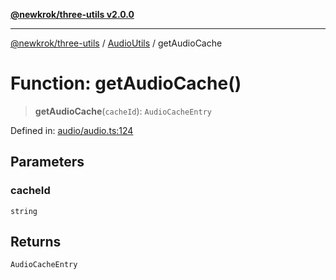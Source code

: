 [**@newkrok/three-utils v2.0.0**](../../../../README.md)

***

[@newkrok/three-utils](../../../../globals.md) / [AudioUtils](../README.md) / getAudioCache

# Function: getAudioCache()

> **getAudioCache**(`cacheId`): `AudioCacheEntry`

Defined in: [audio/audio.ts:124](https://github.com/NewKrok/three-utils/blob/8b62813b0bd4d9cac17cb2423f600f7f4b2f5818/src/audio/audio.ts#L124)

## Parameters

### cacheId

`string`

## Returns

`AudioCacheEntry`
